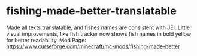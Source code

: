 # fishing-made-better-translatable
 Made all texts translatable, and fishes names are consistent with JEI.
 Little visual improvements, like fish tracker now shows fish names in bold yellow for better readability.
 Mod Page: https://www.curseforge.com/minecraft/mc-mods/fishing-made-better
